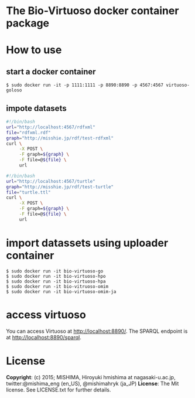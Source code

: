# The Bio-Virtuoso docker container package

# How to use

## start a docker container
```
$ sudo docker run -it -p 1111:1111 -p 8890:8890 -p 4567:4567 virtuoso-goloso 
```

## impote datasets

```bash
#!/bin/bash
url="http://localhost:4567/rdfxml"
file="rdfxml.rdf"
graph="http://misshie.jp/rdf/test-rdfxml"
curl \
     -X POST \
     -F graph=${graph} \
     -F file=@${file} \
     url
```

```bash
#!/bin/bash
url="http://localhost:4567/turtle"
graph="http://misshie.jp/rdf/test-turtle"
file="turtle.ttl"
curl \
     -X POST \
     -F graph=${graph} \
     -F file=@${file} \
     url
```

# import datassets using uploader container
```
$ sudo docker run -it bio-virtuoso-go
$ sudo docker run -it bio-virtuoso-hpo
$ sudo docker run -it bio-virtuoso-hpa
$ sudo docker run -it bio-vitruoso-omim
$ sudo docker run -it bio-virtuoso-omim-ja
```

# access virtuoso
You can access Virtuoso at <http://localhost:8890/>. The SPARQL endpoint is at <http://localhost:8890/sparql>.

# License
**Copyright**: (c) 2015; MISHIMA, Hiroyuki
hmishima at nagasaki-u.ac.jp, twitter:@mishima_eng (en_US), @mishimahryk (ja_JP)
**License**: The Mit license. See LICENSE.txt for further details.
